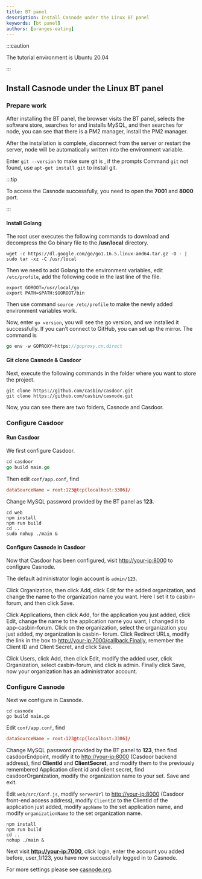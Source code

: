 ```yaml
---
title: BT panel
description: Install Casnode under the Linux BT panel
keywords: [bt panel]
authors: [oranges-eating]
---
```


:::caution

The tutorial environment is Ubuntu 20.04

:::

## Install Casnode under the Linux BT panel

### Prepare work

After installing the BT panel, the browser visits the BT panel, selects the software store, searches for and installs MySQL, and then searches for node, you can see that there is a PM2 manager, install the PM2 manager.

After the installation is complete, disconnect from the server or restart the server, node will be automatically written into the environment variable.  

Enter `git --version` to make sure git is , if the prompts Command `git` not found, use `apt-get install git` to install git.  

:::tip

To access the Casnode successfully, you need to open the **7001** and **8000** port.

:::

#### Install Golang

The root user executes the following commands to download and decompress the Go binary file to the **/usr/local** directory.  

```shell
wget -c https://dl.google.com/go/go1.16.5.linux-amd64.tar.gz -O - | sudo tar -xz -C /usr/local
```

Then we need to add Golang to the environment variables, edit `/etc/profile`, add the following code in the last line of the file.

```shell
export GOROOT=/usr/local/go
export PATH=$PATH:$GOROOT/bin
```

Then use command `source /etc/profile` to make the newly added environment variables work.

Now, enter `go version`, you will see the go version, and we installed it successfully. If you can’t connect to GitHub, you can set up the mirror. The command is

```go
go env -w GOPROXY=https://goproxy.cn,direct
```

#### Git clone Casnode & Casdoor

Next, execute the following commands in the folder where you want to store the project.  

```shell
git clone https://github.com/casbin/casdoor.git
git clone https://github.com/casbin/casnode.git
```

Now, you can see there are two folders, Casnode and Casdoor.

### Configure Casdoor

#### Run Casdoor

We first configure Casdoor.

```go
cd casdoor
go build main.go
```

Then edit `conf/app.conf`, find

```conf
dataSourceName = root:123@tcp(localhost:3306)/
```

Change MySQL password provided by the BT panel as **123**.

```shell
cd web
npm install
npm run build
cd ..
sudo nohup ./main &
```

#### Configure Casnode in Casdoor

Now that Casdoor has been configured, visit <http://your-ip:8000> to configure Casnode.  

The default administrator login account is `admin/123`.

Click Organization, then click Add, click Edit for the added organization, and change the name to the organization name you want. Here I set it to casbin-forum, and then click Save.

Click Applications, then click Add, for the application you just added, click Edit, change the name to the application name you want, I changed it to app-casbin-forum. Click on the organization, select the organization you just added, my organization  is casbin- forum. Click Redirect URLs, modify the link in the box to <http://your-ip:7000/callback.Finally>, remember the Client ID and Client Secret, and click Save.

Click Users, click Add, then click Edit, modify the added user, click Organization, select casbin-forum, and click is admin. Finally click Save, now your organization has an administrator account.
<br/>

### Configure Casnode

Next we configure in Casnode.

```shell
cd casnode
go build main.go
```

Edit `conf/app.conf`, find

```conf
dataSourceName = root:123@tcp(localhost:3306)/
```

Change MySQL password provided by the BT panel to **123**, then find casdoorEndpoint, modify it to <http://your-ip:8000> (Casdoor backend address), find **ClientId** and **ClientSecret**, and modify them to the previously remembered Application client id and client secret, find casdoorOrganization, modify the organization name to your set. Save and exit.

Edit `web/src/Conf.js`, modify `serverUrl` to <http://your-ip:8000> (Casdoor front-end access address), modify `ClientId` to the ClientId of the application just added, modify `appName` to the set application name, and modify `organizationName` to the set organization name.

```shell
npm install
npm run build
cd ..
nohup ./main &
```

Next visit **<http://your-ip:7000>**, click login, enter the account you added before, user_1/123, you have now successfully logged in to Casnode.  

For more settings please see [casnode.org](https://casnode.org/docs/overview).
